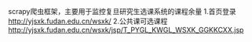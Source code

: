 scrapy爬虫框架，主要用于监控复旦研究生选课系统的课程余量
1.首页登录 http://yjsxk.fudan.edu.cn/wsxk/
2.公共课可选课程 http://yjsxk.fudan.edu.cn/wsxk/jsp/T_PYGL_KWGL_WSXK_GGKKCXX.jsp
